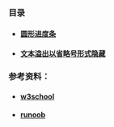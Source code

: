 ### 目录
+ #### [圆形进度条](https://github.com/Tanglong9344/HTML-CSS/tree/master/Circular-progress-bar)
+ #### [文本溢出以省略号形式隐藏](https://github.com/Tanglong9344/HTML-CSS/blob/master/overflow-ellipsis.html)

### 参考资料：
+ #### [w3school](http://www.w3school.com.cn/css/index.asp)
+ #### [runoob](http://www.runoob.com/css/css-tutorial.html)
